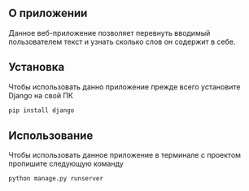 ## О приложении

Данное веб-приложение позволяет перевнуть вводимый пользователем текст и узнать сколько слов он содержит в себе.

## Установка

Чтобы использовать данно приложение прежде всего установите Django на свой ПК

```bash
pip install django
```

## Использование

Чтобы использовать данное приложение в терминале с проектом пропишите следующую команду

```bash
python manage.py runserver
```

